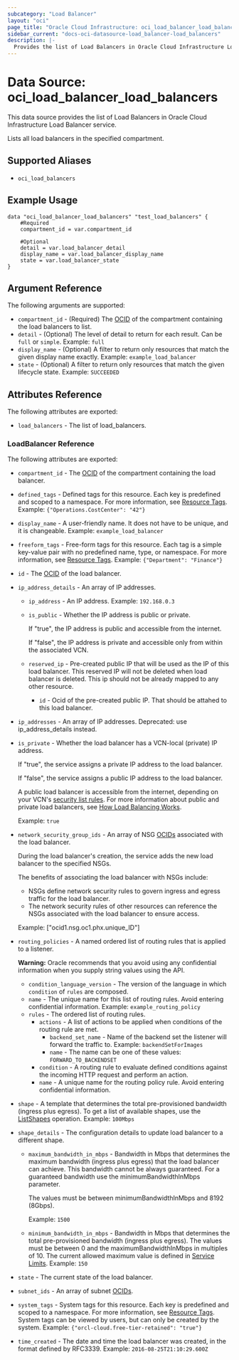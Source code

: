 ```yaml
---
subcategory: "Load Balancer"
layout: "oci"
page_title: "Oracle Cloud Infrastructure: oci_load_balancer_load_balancers"
sidebar_current: "docs-oci-datasource-load_balancer-load_balancers"
description: |-
  Provides the list of Load Balancers in Oracle Cloud Infrastructure Load Balancer service
---
```


# Data Source: oci_load_balancer_load_balancers
This data source provides the list of Load Balancers in Oracle Cloud Infrastructure Load Balancer service.

Lists all load balancers in the specified compartment.

## Supported Aliases

* `oci_load_balancers`

## Example Usage

```hcl
data "oci_load_balancer_load_balancers" "test_load_balancers" {
	#Required
	compartment_id = var.compartment_id

	#Optional
	detail = var.load_balancer_detail
	display_name = var.load_balancer_display_name
	state = var.load_balancer_state
}
```

## Argument Reference

The following arguments are supported:

* `compartment_id` - (Required) The [OCID](https://docs.cloud.oracle.com/iaas/Content/General/Concepts/identifiers.htm) of the compartment containing the load balancers to list.
* `detail` - (Optional) The level of detail to return for each result. Can be `full` or `simple`.  Example: `full` 
* `display_name` - (Optional) A filter to return only resources that match the given display name exactly.  Example: `example_load_balancer` 
* `state` - (Optional) A filter to return only resources that match the given lifecycle state.  Example: `SUCCEEDED` 


## Attributes Reference

The following attributes are exported:

* `load_balancers` - The list of load_balancers.

### LoadBalancer Reference

The following attributes are exported:

* `compartment_id` - The [OCID](https://docs.cloud.oracle.com/iaas/Content/General/Concepts/identifiers.htm) of the compartment containing the load balancer.
* `defined_tags` - Defined tags for this resource. Each key is predefined and scoped to a namespace. For more information, see [Resource Tags](https://docs.cloud.oracle.com/iaas/Content/General/Concepts/resourcetags.htm).  Example: `{"Operations.CostCenter": "42"}` 
* `display_name` - A user-friendly name. It does not have to be unique, and it is changeable.  Example: `example_load_balancer` 
* `freeform_tags` - Free-form tags for this resource. Each tag is a simple key-value pair with no predefined name, type, or namespace. For more information, see [Resource Tags](https://docs.cloud.oracle.com/iaas/Content/General/Concepts/resourcetags.htm).  Example: `{"Department": "Finance"}` 
* `id` - The [OCID](https://docs.cloud.oracle.com/iaas/Content/General/Concepts/identifiers.htm) of the load balancer.
* `ip_address_details` - An array of IP addresses. 
	* `ip_address` - An IP address.  Example: `192.168.0.3` 
	* `is_public` - Whether the IP address is public or private.

		If "true", the IP address is public and accessible from the internet.

		If "false", the IP address is private and accessible only from within the associated VCN. 
	* `reserved_ip` - Pre-created public IP that will be used as the IP of this load balancer. This reserved IP will not be deleted when load balancer is deleted. This ip should not be already mapped to any other resource.
		* `id` - Ocid of the pre-created public IP. That should be attahed to this load balancer.
* `ip_addresses` - An array of IP addresses. Deprecated: use ip_address_details instead.
* `is_private` - Whether the load balancer has a VCN-local (private) IP address.

	If "true", the service assigns a private IP address to the load balancer.

	If "false", the service assigns a public IP address to the load balancer.

	A public load balancer is accessible from the internet, depending on your VCN's [security list rules](https://docs.cloud.oracle.com/iaas/Content/Network/Concepts/securitylists.htm). For more information about public and private load balancers, see [How Load Balancing Works](https://docs.cloud.oracle.com/iaas/Content/Balance/Concepts/balanceoverview.htm#how-load-balancing-works).

	Example: `true` 
* `network_security_group_ids` - An array of NSG [OCIDs](https://docs.cloud.oracle.com/iaas/Content/General/Concepts/identifiers.htm) associated with the load balancer.

	During the load balancer's creation, the service adds the new load balancer to the specified NSGs.

	The benefits of associating the load balancer with NSGs include:
	*  NSGs define network security rules to govern ingress and egress traffic for the load balancer.
	*  The network security rules of other resources can reference the NSGs associated with the load balancer to ensure access.

	Example: ["ocid1.nsg.oc1.phx.unique_ID"] 
* `routing_policies` - A named ordered list of routing rules that is applied to a listener.

	**Warning:** Oracle recommends that you avoid using any confidential information when you supply string values using the API. 
	* `condition_language_version` - The version of the language in which `condition` of `rules` are composed. 
	* `name` - The unique name for this list of routing rules. Avoid entering confidential information.  Example: `example_routing_policy` 
	* `rules` - The ordered list of routing rules.
		* `actions` - A list of actions to be applied when conditions of the routing rule are met. 
			* `backend_set_name` - Name of the backend set the listener will forward the traffic to.  Example: `backendSetForImages` 
			* `name` - The name can be one of these values: `FORWARD_TO_BACKENDSET`
		* `condition` - A routing rule to evaluate defined conditions against the incoming HTTP request and perform an action. 
		* `name` - A unique name for the routing policy rule. Avoid entering confidential information. 
* `shape` - A template that determines the total pre-provisioned bandwidth (ingress plus egress). To get a list of available shapes, use the [ListShapes](https://docs.cloud.oracle.com/iaas/api/#/en/loadbalancer/20170115/LoadBalancerShape/ListShapes) operation.  Example: `100Mbps` 
* `shape_details` - The configuration details to update load balancer to a different shape. 
	* `maximum_bandwidth_in_mbps` - Bandwidth in Mbps that determines the maximum bandwidth (ingress plus egress) that the load balancer can achieve. This bandwidth cannot be always guaranteed. For a guaranteed bandwidth use the minimumBandwidthInMbps parameter.

		The values must be between minimumBandwidthInMbps and 8192 (8Gbps).

		Example: `1500` 
	* `minimum_bandwidth_in_mbps` - Bandwidth in Mbps that determines the total pre-provisioned bandwidth (ingress plus egress). The values must be between 0 and the maximumBandwidthInMbps in multiples of 10. The current allowed maximum value is defined in [Service Limits](https://docs.cloud.oracle.com/iaas/Content/General/Concepts/servicelimits.htm).  Example: `150` 
* `state` - The current state of the load balancer. 
* `subnet_ids` - An array of subnet [OCIDs](https://docs.cloud.oracle.com/iaas/Content/General/Concepts/identifiers.htm).
* `system_tags` - System tags for this resource. Each key is predefined and scoped to a namespace. For more information, see [Resource Tags](https://docs.cloud.oracle.com/iaas/Content/General/Concepts/resourcetags.htm). System tags can be viewed by users, but can only be created by the system.  Example: `{"orcl-cloud.free-tier-retained": "true"}` 
* `time_created` - The date and time the load balancer was created, in the format defined by RFC3339.  Example: `2016-08-25T21:10:29.600Z` 

